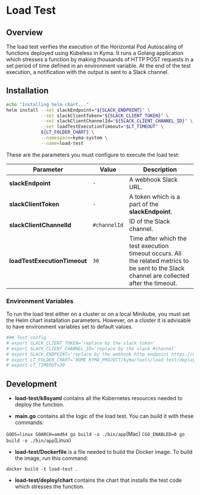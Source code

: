 # Load Test


## Overview

The load test verifies the execution of the Horizontal Pod Autoscaling of functions deployed using Kubeless in Kyma. It runs a Golang application which stresses a function by making thousands of HTTP POST requests in a set period of time defined in an environment variable. At the end of the test execution, a notification with the output is sent to a Slack channel.

## Installation

```bash
echo "Installing helm chart..."
helm install --set slackEndpoint="${SLACK_ENDPOINT}" \
             --set slackClientToken="${SLACK_CLIENT_TOKEN}" \
             --set slackClientChannelId="${SLACK_CLIENT_CHANNEL_ID}" \
             --set loadTestExecutionTimeout="$LT_TIMEOUT" \
             ${LT_FOLDER_CHART} \
             --namespace=kyma-system \
             --name=load-test
```

These are the parameters you must configure to execute the load test:

 | Parameter | Value | Description |
 |------|---------------|-------------|
**slackEndpoint** |`-`| A webhook Slack URL.
**slackClientToken** |`-`|  A token which is a part of the **slackEndpoint**.
**slackClientChannelId** |`#channelId`| ID of the Slack channel.
**loadTestExecutionTimeout** |`30`| Time after which the test execution timeout occurs. All the related metrics to be sent to the Slack channel are collected after the timeout.

### Environment Variables

To run the load test either on a cluster or on a local Minikube, you must set the Helm chart installation parameters. However, on a cluster it is advisable to have environment variables set to default values.

```bash
### Test config
# export SLACK_CLIENT_TOKEN='replace by the slack token'
# export SLACK_CLIENT_CHANNEL_ID='replace by the slack #channel'
# export SLACK_ENDPOINT='replace by the webhook http endpoint https://endpoint_here'
# export LT_FOLDER_CHART='HOME_KYMA_PROJECT/kyma/tools/load-test/deploy/chart/load-test'
# export LT_TIMEOUT=30
```

## Development

- **load-test/k8syaml**  contains all the Kubernetes resources needed to deploy the function.

- **main.go** contains all the logic of the load test. You can build it with these commands:
 
 `GOOS=linux GOARCH=amd64 go build -o ./bin/app`(Mac)
 `CGO_ENABLED=0 go build -o ./bin/app`(Linux)
 
- **load-test/Dockerfile** is a file needed to build the Docker image. To build the image, run this command:

`docker build -t load-test .`

- **load-test/deploy/chart** contains the chart that installs the test code which stresses the function.
